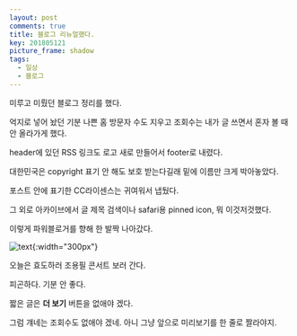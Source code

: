 ```yaml
---
layout: post
comments: true
title: 블로그 리뉴얼했다.
key: 201805121
picture_frame: shadow
tags:
  - 일상
  - 블로그
---
```


미루고 미뤘던 블로그 정리를 했다.

<!--more-->

억지로 넣어 놨던 기분 나쁜 홈 방문자 수도 지우고 조회수는 내가 글 쓰면서 혼자 볼 때 안 올라가게 했다.

header에 있던 RSS 링크도 로고 새로 만들어서 footer로 내렸다.

대한민국은 copyright 표기 안 해도 보호 받는다길래 밑에 이름만 크게 박아놓았다.

포스트 안에 표기한 CC라이센스는 귀여워서 냅뒀다.

그 외로 아카이브에서 글 제목 검색이나 safari용 pinned icon, 뭐 이것저것했다.

이렇게 파워블로거를 향해 한 발짝 나아갔다.

![text](https://raw.githubusercontent.com/q0115643/my_blog/master/images/blog-renewal/바람의노래.png){:width="300px"}

오늘은 효도하러 조용필 콘서트 보러 간다.

피곤하다. 기분 안 좋다.

짧은 글은 **더 보기** 버튼을 없애야 겠다.

그럼 걔네는 조회수도 없애야 겠네. 아니 그냥 앞으로 미리보기를 한 줄로 짤라야지.